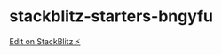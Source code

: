 # stackblitz-starters-bngyfu

[Edit on StackBlitz ⚡️](https://jake.stackblitz.com/edit/stackblitz-starters-bngyfu)